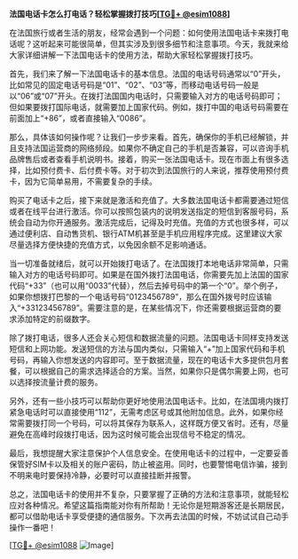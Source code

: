 **法国电话卡怎么打电话？轻松掌握拨打技巧[[TG💪+ @esim1088](https://t.me/s/esim1088)]**

在法国旅行或者生活的朋友，经常会遇到一个问题：如何使用法国电话卡来拨打电话呢？这听起来可能很简单，但其实涉及到很多细节和注意事项。今天，我就来给大家详细讲解一下法国电话卡的使用方法，帮助大家轻松掌握拨打技巧。

首先，我们来了解一下法国电话卡的基本信息。法国的电话号码通常以“0”开头，比如常见的固定电话号码是“01”、“02”、“03”等，而移动电话号码一般是以“06”或“07”开头。在拨打法国国内电话时，只需要输入对方的电话号码即可；但如果要拨打国际电话，就需要加上国家代码。例如，拨打中国的电话号码需要在前面加上“+86”，或者直接输入“0086”。

那么，具体该如何操作呢？让我们一步步来看。首先，确保你的手机已经解锁，并且支持法国运营商的网络频段。如果你不确定自己的手机是否兼容，可以咨询手机品牌售后或者查看手机说明书。接着，购买一张法国电话卡。现在市面上有很多选择，比如预付费卡、后付费卡等。对于初次到法国旅行的人来说，推荐使用预付费卡，因为它简单易用，不需要复杂的手续。

购买了电话卡之后，接下来就是激活和充值了。大多数法国电话卡都需要通过短信或者在线平台进行激活。你可以按照包装内的说明发送指定的短信到客服号码，系统会自动为你开通服务。激活完成后，记得及时充值。充值的方式也很多样，可以通过便利店、自动售货机、银行ATM机甚至是手机应用程序完成。这里建议大家尽量选择方便快捷的充值方式，以免因余额不足影响通话。

当一切准备就绪后，就可以开始拨打电话了。在法国拨打本地电话非常简单，只需输入对方的电话号码即可。如果是在国外拨打法国电话，你需要先加上法国的国家代码“+33”（也可以用“0033”代替），然后去掉号码中的第一个“0”。举个例子，如果你想拨打巴黎的一个电话号码“0123456789”，那么在国外拨号时应该输入“+33123456789”。需要注意的是，在某些情况下，你还需要根据运营商的要求添加特定的前缀数字。

除了拨打电话，很多人还会关心短信和数据流量的问题。法国电话卡同样支持发送短信和上网功能。发送短信的方法与国内类似，只需输入“+”加上国家代码和手机号码，再输入你想发送的内容即可。至于数据流量，现在的电话卡大多提供包月套餐，可以根据自己的需求选择适合的方案。当然，如果你只是偶尔需要上网，也可以选择按流量计费的服务。

另外，还有一些小技巧可以帮助你更好地使用法国电话卡。比如，在法国境内拨打紧急电话时可以直接使用“112”，无需考虑区号或其他附加信息。此外，如果你经常需要拨打同一个号码，可以将其保存为联系人，这样既方便又省时。还有，尽量避免在高峰时段拨打电话，因为这时候可能会出现信号不稳定的情况。

最后，我想提醒大家注意保护个人信息安全。在使用电话卡的过程中，一定要妥善保管好SIM卡以及相关的账户密码，防止被盗用。同时，也要警惕电信诈骗，接到不明来电时要保持冷静，必要时可以直接挂断并报警。

总之，法国电话卡的使用并不复杂，只要掌握了正确的方法和注意事项，就能轻松应对各种情况。希望这篇指南能对你有所帮助！无论你是短期游客还是长期居民，都可以借助电话卡享受便捷的通信服务。下次再去法国的时候，不妨试试自己动手操作一番吧！

[[TG💪+ @esim1088](https://t.me/s/esim1088) ![Image](https://i.postimg.cc/4NQfJmqS/Snipaste-2025-05-13-00-14-12.png)]